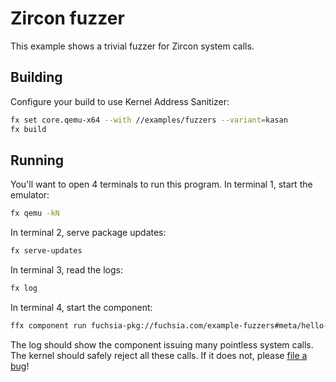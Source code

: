 # Zircon fuzzer

This example shows a trivial fuzzer for Zircon system calls.

## Building

Configure your build to use Kernel Address Sanitizer:

```bash
fx set core.qemu-x64 --with //examples/fuzzers --variant=kasan
fx build
```

## Running

You'll want to open 4 terminals to run this program. In terminal 1, start the
emulator:

```bash
fx qemu -kN
```

In terminal 2, serve package updates:

```bash
fx serve-updates
```

In terminal 3, read the logs:

```bash
fx log
```

In terminal 4, start the component:

```bash
ffx component run fuchsia-pkg://fuchsia.com/example-fuzzers#meta/hello-fuzzy-world.cm --recreate
```

The log should show the component issuing many pointless system calls. The
kernel should safely reject all these calls. If it does not, please [file a
bug](https://bugs.fuchsia.dev/p/fuchsia/issues/entry?template=Fuzzing+Bug)!
